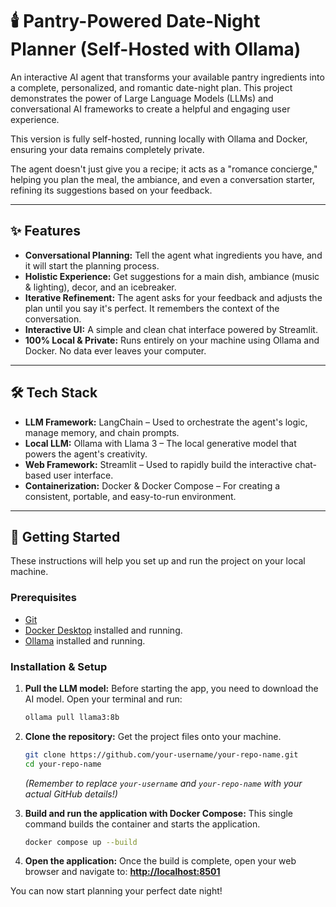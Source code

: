 # 🕯️ Pantry-Powered Date-Night Planner (Self-Hosted with Ollama)

An interactive AI agent that transforms your available pantry ingredients into a complete, personalized, and romantic date-night plan. This project demonstrates the power of Large Language Models (LLMs) and conversational AI frameworks to create a helpful and engaging user experience.

This version is fully self-hosted, running locally with Ollama and Docker, ensuring your data remains completely private.

The agent doesn't just give you a recipe; it acts as a "romance concierge," helping you plan the meal, the ambiance, and even a conversation starter, refining its suggestions based on your feedback.

---

## ✨ Features

-   **Conversational Planning:** Tell the agent what ingredients you have, and it will start the planning process.
-   **Holistic Experience:** Get suggestions for a main dish, ambiance (music & lighting), decor, and an icebreaker.
-   **Iterative Refinement:** The agent asks for your feedback and adjusts the plan until you say it's perfect. It remembers the context of the conversation.
-   **Interactive UI:** A simple and clean chat interface powered by Streamlit.
-   **100% Local & Private:** Runs entirely on your machine using Ollama and Docker. No data ever leaves your computer.

---

## 🛠️ Tech Stack

-   **LLM Framework:** LangChain – Used to orchestrate the agent's logic, manage memory, and chain prompts.
-   **Local LLM:** Ollama with Llama 3 – The local generative model that powers the agent's creativity.
-   **Web Framework:** Streamlit – Used to rapidly build the interactive chat-based user interface.
-   **Containerization:** Docker & Docker Compose – For creating a consistent, portable, and easy-to-run environment.

---

## 🚀 Getting Started

These instructions will help you set up and run the project on your local machine.

### Prerequisites

-   [Git](https://git-scm.com/downloads)
-   [Docker Desktop](https://www.docker.com/products/docker-desktop/) installed and running.
-   [Ollama](https://ollama.com/) installed and running.

### Installation & Setup

1.  **Pull the LLM model:**
    Before starting the app, you need to download the AI model. Open your terminal and run:
    ```bash
    ollama pull llama3:8b
    ```

2.  **Clone the repository:**
    Get the project files onto your machine.
    ```bash
    git clone https://github.com/your-username/your-repo-name.git
    cd your-repo-name
    ```
    *(Remember to replace `your-username` and `your-repo-name` with your actual GitHub details!)*

3.  **Build and run the application with Docker Compose:**
    This single command builds the container and starts the application.
    ```bash
    docker compose up --build
    ```

4.  **Open the application:**
    Once the build is complete, open your web browser and navigate to:
    **[http://localhost:8501](http://localhost:8501)**

You can now start planning your perfect date night!